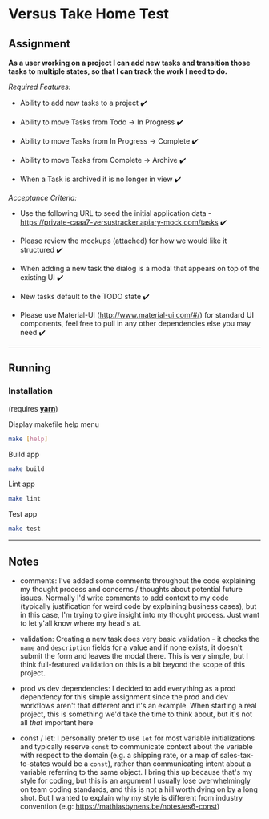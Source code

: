# Versus Take Home Test

## Assignment

**As a user working on a project I can add new tasks and transition those tasks to multiple states, so that I can track the work I need to do.**

*Required Features:*

* Ability to add new tasks to a project :heavy_check_mark:

* Ability to move Tasks from Todo -> In Progress :heavy_check_mark:

* Ability to move Tasks from In Progress -> Complete  :heavy_check_mark:

* Ability to move Tasks from Complete -> Archive :heavy_check_mark:

* When a Task is archived it is no longer in view :heavy_check_mark:

*Acceptance Criteria:*

* Use the following URL to seed the initial application data - https://private-caaa7-versustracker.apiary-mock.com/tasks :heavy_check_mark:

* Please review the mockups (attached) for how we would like it structured :heavy_check_mark:

* When adding a new task the dialog is a modal that appears on top of the existing UI :heavy_check_mark:

* New tasks default to the TODO state :heavy_check_mark:

* Please use Material-UI (http://www.material-ui.com/#/) for standard UI components, feel free to pull in any other dependencies else you may need :heavy_check_mark:


---

## Running

### Installation
(requires [**yarn**](https://yarnpkg.com/lang/en/))

Display makefile help menu
```bash
make [help]
```

Build app
```bash
make build
```

Lint app
```bash
make lint
```

Test app
```bash
make test
```
---


## Notes

* comments: I've added some comments throughout the code explaining my thought process and concerns / thoughts about potential future issues. Normally I'd write comments to add context to my code (typically justification for weird code by explaining business cases), but in this case, I'm trying to give insight into my thought process. Just want to let y'all know where my head's at.

* validation: Creating a new task does very basic validation - it checks the `name` and `description` fields for a value and if none exists, it doesn't submit the form and leaves the modal there. This is very simple, but I think full-featured validation on this is a bit beyond the scope of this project.

* prod vs dev dependencies: I decided to add everything as a prod dependency for this simple assignment since the prod and dev workflows aren't that different and it's an example. When starting a real project, this is something we'd take the time to think about, but it's not all _that_ important here

* const / let: I personally prefer to use `let` for most variable initializations and typically reserve `const` to communicate context about the variable with respect to the domain (e.g. a shipping rate, or a map of sales-tax-to-states would be a `const`), rather than communicating intent about a variable referring to the same object. I bring this up because that's my style for coding, but this is an argument I usually lose overwhelmingly on team coding standards, and this is not a hill worth dying on by a long shot. But I wanted to explain why my style is different from industry convention (e.g: https://mathiasbynens.be/notes/es6-const)
